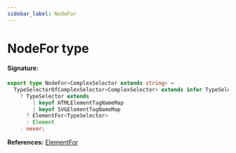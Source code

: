 ```yaml
---
sidebar_label: NodeFor
---
```


# NodeFor type

#### Signature:

```typescript
export type NodeFor<ComplexSelector extends string> =
  TypeSelectorOfComplexSelector<ComplexSelector> extends infer TypeSelector
    ? TypeSelector extends
        | keyof HTMLElementTagNameMap
        | keyof SVGElementTagNameMap
      ? ElementFor<TypeSelector>
      : Element
    : never;
```

**References:** [ElementFor](./puppeteer.elementfor.md)
